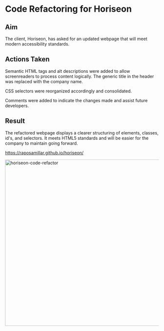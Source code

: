 # Code Refactoring for Horiseon

## Aim
The client, Horiseon, has asked for an updated webpage that will meet modern accessibility standards.

## Actions Taken
Semantic HTML tags and alt descriptions were added to allow screenreaders to process content logically.  The generic title in the header was replaced with the company name.

CSS selectors were reorganized accordingly and consolidated.

Comments were added to indicate the changes made and assist future developers.

## Result
The refactored webpage displays a clearer structuring of elements, classes, id's, and selectors.  It meets HTML5 standards and will be easier for the company to maintain going forward. 

https://raposamillar.github.io/horiseon/

<img width="544" alt="horiseon-code-refactor" src="https://user-images.githubusercontent.com/102566988/177470897-6f0dd55f-dea8-4f9f-b0dc-19c02ef6f4de.png">

